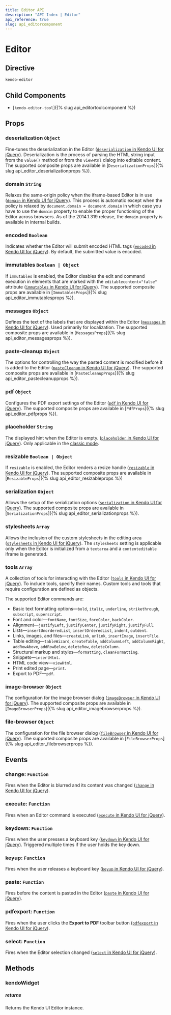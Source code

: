 ```yaml
---
title: Editor API
description: "API Index | Editor"
api_reference: true
slug: api_editorcomponent
---
```


# Editor

## Directive

`kendo-editor`

## Child Components

* [`kendo-editor-tool`]({% slug api_editortoolcomponent %})

## Props

### deserialization `Object`

Fine-tunes the deserialization in the Editor ([`deserialization` in Kendo UI for jQuery](https://docs.telerik.com/kendo-ui/api/javascript/ui/editor/configuration/deserialization)). Deserialization is the process of parsing the HTML string input from the `value()` method or from the `viewHtml` dialog into editable content. The supported composite props are available in [`DeserializationProps`]({% slug api_editor_deserializationprops %}).

### domain `String`

Relaxes the same-origin policy when the iframe-based Editor is in use ([`domain` in Kendo UI for jQuery](https://docs.telerik.com/kendo-ui/api/javascript/ui/editor/configuration/domain)). This process is automatic except when the policy is relaxed by `document.domain = document.domain` in which case you have to use the `domain` property to enable the proper functioning of the Editor across browsers. As of the 2014.1.319 release, the `domain` property is available in internal builds.

### encoded `Boolean`

Indicates whether the Editor will submit encoded HTML tags ([`encoded` in Kendo UI for jQuery](https://docs.telerik.com/kendo-ui/api/javascript/ui/editor/configuration/encoded)). By default, the submitted value is encoded.

### immutables `Boolean | Object`

If `immutables` is enabled, the Editor disables the edit and command execution in elements that are marked with the `editablecontent="false"` attribute ([`immutables` in Kendo UI for jQuery](https://docs.telerik.com/kendo-ui/api/javascript/ui/editor/configuration/immutables)). The supported composite props are available in [`ImmutablesProps`]({% slug api_editor_immutablesprops %}).

### messages `Object`

Defines the text of the labels that are displayed within the Editor ([`messages` in Kendo UI for jQuery](https://docs.telerik.com/kendo-ui/api/javascript/ui/editor/configuration/messages)). Used primarily for localization. The supported composite props are available in [`MessagesProps`]({% slug api_editor_messagesprops %}).

### paste-cleanup `Object`

The options for controlling the way the pasted content is modified before it is added to the Editor ([`pasteCleanup` in Kendo UI for jQuery](https://docs.telerik.com/kendo-ui/api/javascript/ui/editor/configuration/pastecleanup)). The supported composite props are available in [`PasteCleanupProps`]({% slug api_editor_pastecleanupprops %}).

### pdf `Object`

Configures the PDF export settings of the Editor ([`pdf` in Kendo UI for jQuery](https://docs.telerik.com/kendo-ui/api/javascript/ui/editor/configuration/pdf)). The supported composite props are available in [`PdfProps`]({% slug api_editor_pdfprops %}).

### placeholder `String`

The displayed hint when the Editor is empty. ([`placeholder` in Kendo UI for jQuery](https://docs.telerik.com/kendo-ui/api/javascript/ui/editor/configuration/placeholder)). Only applicable in the [classic mode](https://docs.telerik.com/kendo-ui/controls/editors/editor/overview#classic-mode).

### resizable `Boolean | Object`

If `resizable` is enabled, the Editor renders a resize handle ([`resizable` in Kendo UI for jQuery](https://docs.telerik.com/kendo-ui/api/javascript/ui/editor/configuration/resizable)). The supported composite props are available in [`ResizableProps`]({% slug api_editor_resizableprops %})

### serialization `Object`

Allows the setup of the serialization options ([`serialization` in Kendo UI for jQuery](https://docs.telerik.com/kendo-ui/api/javascript/ui/editor/configuration/serialization)). The supported composite props are available in [`SerializationProps`]({% slug api_editor_serializationprops %}).

### stylesheets `Array`

Allows the inclusion of the custom stylesheets in the editing area ([`stylesheets` in Kendo UI for jQuery](https://docs.telerik.com/kendo-ui/api/javascript/ui/editor/configuration/stylesheets)). The `stylesheets` setting is applicable only when the Editor is initialized from a `textarea` and a `contenteditable` iframe is generated.

### tools `Array`

A collection of tools for interacting with the Editor ([`tools` in Kendo UI for jQuery](https://docs.telerik.com/kendo-ui/api/javascript/ui/editor/configuration/tools)). To include tools, specify their names. Custom tools and tools that require configuration are defined as objects.

The supported Editor commands are:

* Basic text formatting options&mdash;`bold`, `italic`, `underline`, `strikethrough`, `subscript`, `superscript`.
* Font and color&mdash;`fontName`, `fontSize`, `foreColor`, `backColor`.
* Alignment&mdash;`justifyLeft`, `justifyCenter`, `justifyRight`, `justifyFull`.
* Lists&mdash;`insertUnorderedList`, `insertOrderedList`, `indent`, `outdent`.
* Links, images, and files&mdash;`createLink`, `unlink`, `insertImage`, `insertFile`.
* Table editing&mdash;`tableWizard`, `createTable`, `addColumnLeft`, `addColumnRight`, `addRowAbove`, `addRowBelow`, `deleteRow`, `deleteColumn`.
* Structural markup and styles&mdash;`formatting`, `cleanFormatting`.
* Snippets&mdash;`insertHtml`.
* HTML code view&mdash;`viewHtml`.
* Print edited page&mdash;`print`.
* Export to PDF&mdash;`pdf`.

### image-browser `Object`

The configuration for the image browser dialog ([`imageBrowser` in Kendo UI for jQuery](https://docs.telerik.com/kendo-ui/api/javascript/ui/editor/configuration/imagebrowser)). The supported composite props are available in [`ImageBrowserProps`]({% slug api_editor_imagebrowserprops %}).

### file-browser `Object`

The configuration for the file browser dialog ([`fileBrowser` in Kendo UI for jQuery](https://docs.telerik.com/kendo-ui/api/javascript/ui/editor/configuration/filebrowser)). The supported composite props are available in [`FileBrowserProps`]({% slug api_editor_filebrowserprops %}).

## Events

### change: `Function`

Fires when the Editor is blurred and its content was changed ([`change` in Kendo UI for jQuery](https://docs.telerik.com/kendo-ui/api/javascript/ui/editor/events/change)).

### execute: `Function`

Fires when an Editor command is executed ([`execute` in Kendo UI for jQuery](https://docs.telerik.com/kendo-ui/api/javascript/ui/editor/events/execute)).

### keydown: `Function`

Fires when the user presses a keyboard key ([`keydown` in Kendo UI for jQuery](https://docs.telerik.com/kendo-ui/api/javascript/ui/editor/events/keydown)). Triggered multiple times if the user holds the key down.

### keyup: `Function`

Fires when the user releases a keyboard key ([`keyup` in Kendo UI for jQuery](https://docs.telerik.com/kendo-ui/api/javascript/ui/editor/events/keyup)).

### paste: `Function`

Fires before the content is pasted in the Editor ([`paste` in Kendo UI for jQuery](https://docs.telerik.com/kendo-ui/api/javascript/ui/editor/events/paste)).

### pdfexport: `Function`

Fires when the user clicks the **Export to PDF** toolbar button ([`pdfexport` in Kendo UI for jQuery](https://docs.telerik.com/kendo-ui/api/javascript/ui/editor/events/pdfexport)).

### select: `Function`

Fires when the Editor selection changed ([`select` in Kendo UI for jQuery](https://docs.telerik.com/kendo-ui/api/javascript/ui/editor/events/select)).

## Methods

### kendoWidget

##### returns

Returns the Kendo UI Editor instance.

